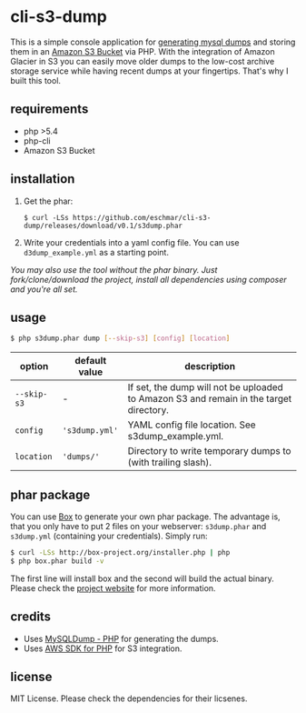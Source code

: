 # cli-s3-dump
This is a simple console application for [generating mysql dumps](https://github.com/ifsnop/mysqldump-php) and storing them in an [Amazon S3 Bucket](https://github.com/aws/aws-sdk-php) via PHP. With the integration of Amazon Glacier in S3 you can easily move older dumps to the low-cost archive storage service while having recent dumps at your fingertips. That's why I built this tool.

## requirements
* php >5.4
* php-cli
* Amazon S3 Bucket

## installation
1. Get the phar:

    ```
    $ curl -LSs https://github.com/eschmar/cli-s3-dump/releases/download/v0.1/s3dump.phar
    ```

2. Write your credentials into a yaml config file. You can use ``d3dump_example.yml`` as a starting point.

*You may also use the tool without the phar binary. Just fork/clone/download the project, install all dependencies using composer and you're all set.*

## usage
```sh
$ php s3dump.phar dump [--skip-s3] [config] [location]
```

option|default value|description
---|---|---
``--skip-s3``|-|If set, the dump will not be uploaded to Amazon S3 and remain in the target directory.
``config``|``'s3dump.yml'``|YAML config file location. See s3dump_example.yml.
``location``|``'dumps/'``|Directory to write temporary dumps to (with trailing slash).

## phar package
You can use [Box](https://github.com/box-project/box2) to generate your own phar package. The advantage is, that you only have to put 2 files on your webserver: ``s3dump.phar`` and ``s3dump.yml`` (containing your credentials). Simply run:

```sh
$ curl -LSs http://box-project.org/installer.php | php
$ php box.phar build -v
```
The first line will install box and the second will build the actual binary. Please check the [project website](https://github.com/box-project/box2) for more information.

## credits
* Uses [MySQLDump - PHP](https://github.com/ifsnop/mysqldump-php) for generating the dumps.
* Uses [AWS SDK for PHP](https://github.com/aws/aws-sdk-php) for S3 integration.

## license
MIT License. Please check the dependencies for their licsenes.
